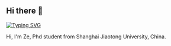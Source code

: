 ## Hi there 👋

[![Typing SVG](https://readme-typing-svg.demolab.com/?lines=小陈祝您今日愉快)](https://git.io/typing-svg)

Hi, I'm Ze, Phd student from Shanghai Jiaotong University, China.
